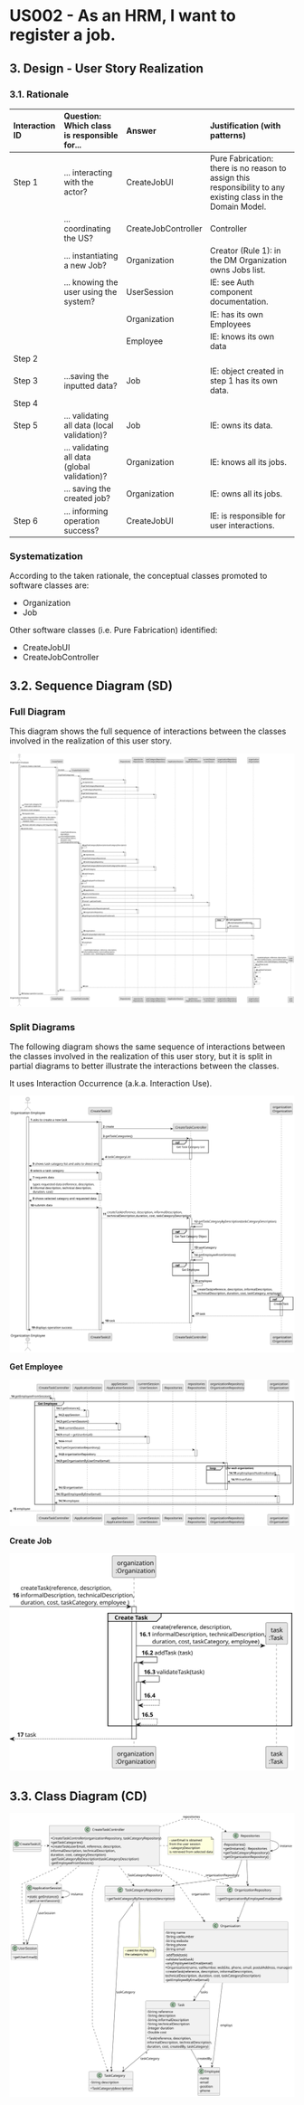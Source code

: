 # US002 - As an HRM, I want to register a job. 

## 3. Design - User Story Realization 

### 3.1. Rationale


| Interaction ID | Question: Which class is responsible for...   | Answer              | Justification (with patterns)                                                                                 |
|:---------------|:----------------------------------------------|:--------------------|:--------------------------------------------------------------------------------------------------------------|
| Step 1  		     | 	... interacting with the actor?              | CreateJobUI         | Pure Fabrication: there is no reason to assign this responsibility to any existing class in the Domain Model. |
| 			  		        | 	... coordinating the US?                     | CreateJobController | Controller                                                                                                    |
| 			  		        | 	... instantiating a new Job?                 | Organization        | Creator (Rule 1): in the DM Organization owns Jobs list.                                                      |
| 			  		        | ... knowing the user using the system?        | UserSession         | IE: see Auth component documentation.                                                                         |
| 			  		        | 							                                       | Organization        | IE: has its own Employees                                                                                     |
| 			  		        | 							                                       | Employee            | IE: knows its own data                                                                                        |
| Step 2  		     | 							                                       |                     |                                                                                                               |
| Step 3  		     | 	...saving the inputted data?                 | Job                 | IE: object created in step 1 has its own data.                                                                |
| Step 4  		     | 							                                       |                     |                                                                                                               |              
| Step 5  		     | 	... validating all data (local validation)?  | Job                 | IE: owns its data.                                                                                            | 
| 			  		        | 	... validating all data (global validation)? | Organization        | IE: knows all its jobs.                                                                                       | 
| 			  		        | 	... saving the created job?                  | Organization        | IE: owns all its jobs.                                                                                        | 
| Step 6  		     | 	... informing operation success?             | CreateJobUI         | IE: is responsible for user interactions.                                                                     | 

### Systematization ##

According to the taken rationale, the conceptual classes promoted to software classes are: 

* Organization
* Job

Other software classes (i.e. Pure Fabrication) identified: 

* CreateJobUI  
* CreateJobController


## 3.2. Sequence Diagram (SD)



### Full Diagram

This diagram shows the full sequence of interactions between the classes involved in the realization of this user story.

![Sequence Diagram - Full](svg/us006-sequence-diagram-full.svg)

### Split Diagrams

The following diagram shows the same sequence of interactions between the classes involved in the realization of this user story, but it is split in partial diagrams to better illustrate the interactions between the classes.

It uses Interaction Occurrence (a.k.a. Interaction Use).

![Sequence Diagram - split](svg/us006-sequence-diagram-split.svg)

**Get Employee**

![Sequence Diagram - Partial - Get Employee](svg/us006-sequence-diagram-partial-get-employee.svg)

**Create Job**

![Sequence Diagram - Partial - Create Job](svg/us006-sequence-diagram-partial-create-task.svg)

## 3.3. Class Diagram (CD)

![Class Diagram](svg/us006-class-diagram.svg)